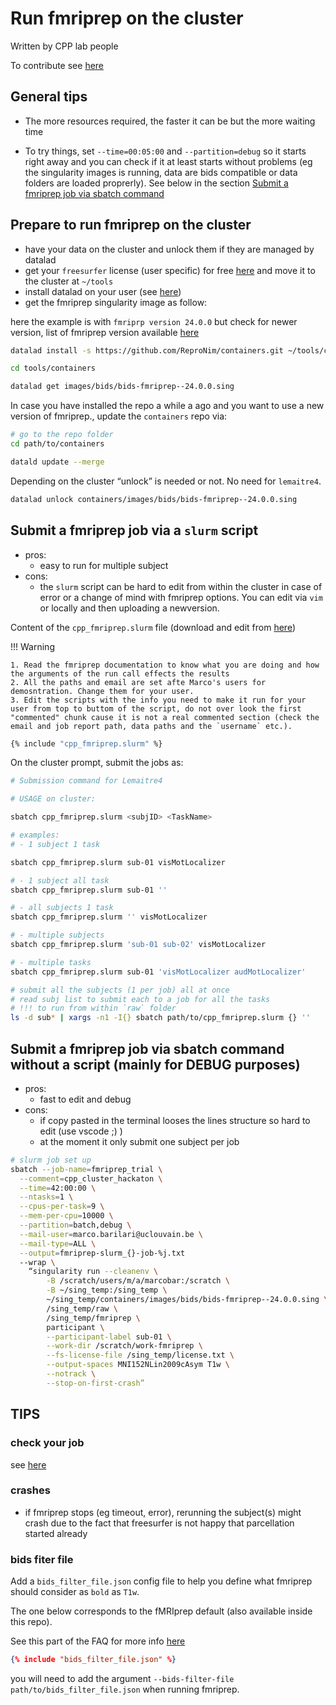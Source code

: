 # Run fmriprep on the cluster

Written by CPP lab people

To contribute see [here](https://cpp-lln-lab.github.io/CPP_HPC/contributing/)

## General tips

- The more resources required, the faster it can be but the more waiting time

- To try things, set `--time=00:05:00` and `--partition=debug` so it starts
  right away and you can check if it at least starts without problems (eg the
  singularity images is running, data are bids compatible or data folders are
  loaded proprerly). See below in the section [Submit a fmriprep job via sbatch command](#submit-a-fmriprep-job-via-sbatch-command-without-a-script-mainly-for-debug-purposes)

## Prepare to run fmriprep on the cluster

- have your data on the cluster and unlock them if they are managed by datalad
- get your `freesurfer` license (user specific) for free [here](https://surfer.nmr.mgh.harvard.edu/registration.html) and move it to the cluster at `~/tools`
- install datalad on your user (see [here](https://github.com/cpp-lln-lab/CPP_HPC/install_datalad))
- get the fmriprep singularity image as follow:

here the example is with `fmriprp version 24.0.0` but check for newer version, list of fmriprep version available [here](https://hub.docker.com/r/nipreps/fmriprep/tags/)

```bash
datalad install -s https://github.com/ReproNim/containers.git ~/tools/containers

cd tools/containers

datalad get images/bids/bids-fmriprep--24.0.0.sing
```

In case you have installed the repo a while a ago and you want to use a new version of fmriprep., update the `containers` repo via:

```bash
# go to the repo folder
cd path/to/containers

datald update --merge
``````

Depending on the cluster “unlock” is needed or not. No need for `lemaitre4`.

```bash
datalad unlock containers/images/bids/bids-fmriprep--24.0.0.sing
```

## Submit a fmriprep job via a `slurm` script

- pros:
    - easy to run for multiple subject
- cons:
    - the `slurm` script can be hard to edit from within the cluster in case of error or a change of mind with fmriprep
    options. You can edit via `vim` or locally and then
    uploading a newversion.

Content of the `cpp_fmriprep.slurm` file (download and edit from [here](cpp_fmriprep.slurm))

!!! Warning

    1. Read the fmriprep documentation to know what you are doing and how the arguments of the run call effects the results
    2. All the paths and email are set afte Marco's users for demosntration. Change them for your user.
    3. Edit the scripts with the info you need to make it run for your user from top to buttom of the script, do not over look the first "commented" chunk cause it is not a real commented section (check the email and job report path, data paths and the `username` etc.).

```bash
{% include "cpp_fmriprep.slurm" %}
```

On the cluster prompt, submit the jobs as:

```bash
# Submission command for Lemaitre4

# USAGE on cluster:

sbatch cpp_fmriprep.slurm <subjID> <TaskName>

# examples:
# - 1 subject 1 task

sbatch cpp_fmriprep.slurm sub-01 visMotLocalizer

# - 1 subject all task
sbatch cpp_fmriprep.slurm sub-01 ''

# - all subjects 1 task
sbatch cpp_fmriprep.slurm '' visMotLocalizer

# - multiple subjects
sbatch cpp_fmriprep.slurm 'sub-01 sub-02' visMotLocalizer

# - multiple tasks
sbatch cpp_fmriprep.slurm sub-01 'visMotLocalizer audMotLocalizer'

# submit all the subjects (1 per job) all at once
# read subj list to submit each to a job for all the tasks
# !!! to run from within `raw` folder
ls -d sub* | xargs -n1 -I{} sbatch path/to/cpp_fmriprep.slurm {} ''
```

## Submit a fmriprep job via sbatch command without a script (mainly for DEBUG purposes)

- pros:
    - fast to edit and debug
- cons:
    - if copy pasted in the terminal looses the lines structure so hard to edit
    (use vscode ;) )
    - at the moment it only submit one subject per job

```bash
# slurm job set up
sbatch --job-name=fmriprep_trial \
  --comment=cpp_cluster_hackaton \
  --time=42:00:00 \
  --ntasks=1 \
  --cpus-per-task=9 \
  --mem-per-cpu=10000 \
  --partition=batch,debug \
  --mail-user=marco.barilari@uclouvain.be \
  --mail-type=ALL \
  --output=fmriprep-slurm_{}-job-%j.txt
  --wrap \
    “singularity run --cleanenv \
        -B /scratch/users/m/a/marcobar:/scratch \
        -B ~/sing_temp:/sing_temp \
        ~/sing_temp/containers/images/bids/bids-fmriprep--24.0.0.sing \
        /sing_temp/raw \
        /sing_temp/fmriprep \
        participant \
        --participant-label sub-01 \
        --work-dir /scratch/work-fmriprep \
        --fs-license-file /sing_temp/license.txt \
        --output-spaces MNI152NLin2009cAsym T1w \
        --notrack \
        --stop-on-first-crash”
```

## TIPS

### check your job

see [here](https://github.com/cpp-lln-lab/CPP_HPC/cluster_code_snippets/#check-your-running-jobs)

### crashes

- if fmriprep stops (eg timeout, error), rerunning the subject(s) might crash
  due to the fact that freesurfer is not happy that parcellation started already

### bids fiter file

Add a `bids_filter_file.json` config file to help you define what fmriprep
should consider as `bold` as `T1w`.

The one below corresponds to the fMRIprep default (also available inside this
repo).

See this part of the FAQ for more info [here](https://fmriprep.org/en/21.0.2/faq.html#how-do-I-select-only-certain-files-to-be-input-to-fMRIPrep)

```json
{% include "bids_filter_file.json" %}
```

you will need to add the argument `--bids-filter-file path/to/bids_filter_file.json` when running fmriprep.
